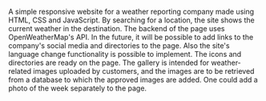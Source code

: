 A simple responsive website for a weather reporting company made using HTML, CSS and JavaScript. By searching for a location, 
the site shows the current weather in the destination. The backend of the page uses 
OpenWeatherMap's API. In the future, it will be possible to add links 
to the company's social media and directories to the page. Also the site's language change 
functionality is possible to implement. The icons and directories are ready on the page.
The gallery is intended for weather-related images uploaded by customers, and the images 
are to be retrieved from a database to which the approved images are added. One could add 
a photo of the week separately to the page.
